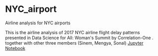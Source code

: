 # NYC_airport
Airline analysis for NYC airports

This is the airline analysis of 2017 NYC airline flight delay patterns presented in Data Science for All: Woman's Summit by Correlation-One .<br> together with other three members (Sinem, Mengya, Sonal)
[Jupyter Notebook](https://htmlpreview.github.io/?https://github.com/jenniening/NYC_airport/blob/master/NYC_airport.html)
